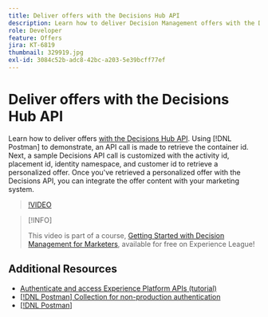 ```yaml
---
title: Deliver offers with the Decisions Hub API
description: Learn how to deliver Decision Management offers with the Decisions API. 
role: Developer
feature: Offers
jira: KT-6819
thumbnail: 329919.jpg
exl-id: 3084c52b-adc8-42bc-a203-5e39bcff77ef
---
```


# Deliver offers with the Decisions Hub API

Learn how to deliver offers [with the Decisions Hub API](https://experienceleague.adobe.com/docs/journey-optimizer/using/offer-decisioniong/api-reference/offer-delivery/deliver-offers.html). Using [!DNL Postman] to demonstrate, an API call is made to retrieve the container id. Next, a sample Decisions API call is customized with the activity id, placement id, identity namespace, and customer id to retrieve a personalized offer. Once you've retrieved a personalized offer with the Decisions API, you can integrate the offer content with your marketing system.

>[!VIDEO](https://video.tv.adobe.com/v/329919?quality=12&learn=on)

>[!INFO]
>
> This video is part of a course, [Getting Started with Decision Management for Marketers](https://experienceleague.adobe.com/?recommended=ExperiencePlatform-U-1-2020.1.offerdecisioning), available for free on Experience League!

## Additional Resources

* [Authenticate and access Experience Platform APIs (tutorial)](https://experienceleague.adobe.com/docs/platform-learn/tutorials/platform-api-authentication.html)
* [[!DNL Postman] Collection for non-production authentication](https://github.com/adobe/experience-platform-postman-samples/tree/master/apis/ims)
* [[!DNL Postman]](https://www.postman.com/)
